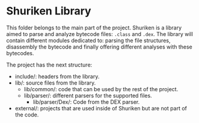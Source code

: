 # Shuriken Library

This folder belongs to the main part of the project. Shuriken is a library aimed 
to parse and analyze bytecode files: `.class` and `.dex`. The library will contain
different modules dedicated to: parsing the file structures, disassembly the bytecode
and finally offering different analyses with these bytecodes.

The project has the next structure:

* include/: headers from the library.
* lib/: source files from the library.
  * lib/common/: code that can be used by the rest of the project.
  * lib/parser/: different parsers for the supported files.
    * lib/parser/Dex/: Code from the DEX parser.
* external/: projects that are used inside of Shuriken but are not part of the code.



